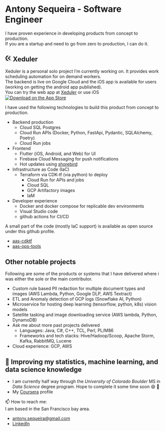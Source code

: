 # Antony Sequeira - Software Engineer
I have proven experience in developing products from concept to production.  
If you are a startup and need to go from zero to production, I can do it.  

## <img src="assets/Xeduler-icon-maskable-512.png" alt="Xeduler logo" width="20" height="20"> Xeduler
Xeduler is a personal solo project I’m currently working on.
It provides work scheduling automation for on demand workers.  
The backend is live on Google Cloud and the iOS app is available for users (working on getting the android app published).  
You can try the web app at [Xeduler](https://xeduler.web.app/) or use iOS
<a href="https://apps.apple.com/us/app/xeduler/id6654929192?itscg=30200&itsct=apps_box_badge&mttnsubad=6654929192"
    style="display: inline-block;">
    <img
      src="https://toolbox.marketingtools.apple.com/api/v2/badges/download-on-the-app-store/black/en-us?releaseDate=1726704000"
      alt="Download on the App Store"
      style="width: 123px; height: 41px; vertical-align: middle; object-fit: contain;" />
  </a>  

I have used the following technologies to build this product from concept to production.  

- Backend production
  - Cloud SQL Postgres
  - Cloud Run APIs (Docker, Python, FastApi, Pydantic, SQLAlchemy, Poetry)
  - Cloud Run jobs
- Frontend
  - Flutter (iOS, Android, and Web) for UI
  - Firebase Cloud Messaging for push notifications
  - Hot updates using [shorebird](https://shorebird.dev/)
- Infrastructure as Code (IaC)
  - Terraform via CDK-tf (via python) to deploy
    - Cloud Run for APIs and jobs
    - Cloud SQL
    - GCP Artifactory images
    - IaM
- Developer experience
  - Docker and docker compose for replicable dev environments
  - Visual Studio code
  - github actions for CI/CD

A small part of the code (mostly IaC support) is available as open source under this github profile.  
 - [aas-cdktf](https://github.com/asequeira-os/aas-cdktf)
 - [aas-ops-tools](https://github.com/asequeira-os/aas-ops-tools)

## Other notable projects
Following are some of the products or systems that I have delivered where i was either the sole or the main contributor.

- Custom rule based PII redaction for multiple document types and images (AWS Lambda, Python, Google DLP, AWS Textract)
- ETL and Anomaly detection of GCP logs (Snowflake AI, Python)
- Microservice for hosting deep learning (tensorflow, python, k8s) vision models
- Satellite tasking and image downloading service (AWS lambda, Python, DynamoDB)
- Ask me about more past projects delivered
  - Languages: Java, C#, C++, TCL, Perl, PL/M86
  - Frameworks and tech stacks: Hive/Hadoop/Scoop, Apache Storm, Kafka, RabbitMQ, Lucene 
- Cloud experience: GCP, AWS


## 🌱 Improving my statistics, machine learning, and data science knowledge
- I am currently half way through the _University of Colorado Boulder_ MS in _Data Science_ degree program. Hope to complete it some time soon :smile: :crossed_fingers:  
- My [Coursera](https://www.coursera.org/user/bf369d34b1e6d0d5e7ed9c75db7fedbe) profile
 

📫 How to reach me:  
I am based in the San Francisco bay area.  
- antony.sequeira@gmail.com  
- [LinkedIn](https://www.linkedin.com/in/asequeir)




<!--
**asequeira-os/asequeira-os** is a ✨ _special_ ✨ repository because its `README.md` (this file) appears on your GitHub profile.
-->
